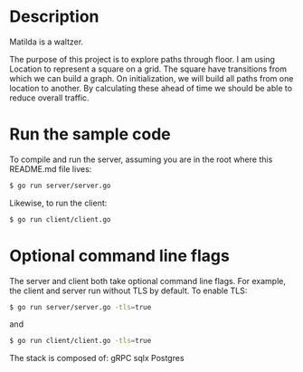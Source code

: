 # Description
Matilda is a waltzer.

The purpose of this project is to explore paths through floor. I am using
Location to represent a square on a grid. The square have transitions from
which we can build a graph. On initialization, we will build all paths from
one location to another. By calculating these ahead of time we should be able
to reduce overall traffic.

# Run the sample code
To compile and run the server, assuming you are in the root where this README.md
file lives:

```sh
$ go run server/server.go
```

Likewise, to run the client:

```sh
$ go run client/client.go
```

# Optional command line flags
The server and client both take optional command line flags. For example, the
client and server run without TLS by default. To enable TLS:

```sh
$ go run server/server.go -tls=true
```

and

```sh
$ go run client/client.go -tls=true
```
                              
The stack is composed of:
    gRPC
    sqlx
    Postgres
